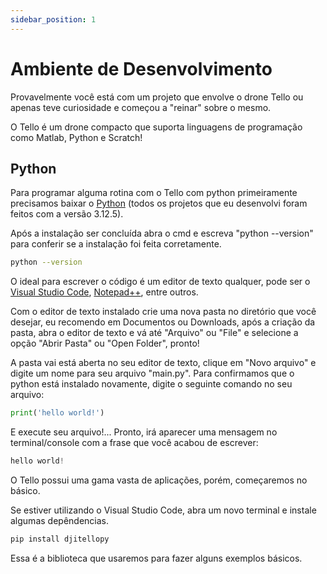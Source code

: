 ```yaml
---
sidebar_position: 1
---
```


# Ambiente de Desenvolvimento 

Provavelmente você está com um projeto que envolve o drone Tello ou apenas teve curiosidade e começou a "reinar" sobre o mesmo.

O Tello é um drone compacto que suporta linguagens de programação como Matlab, Python e Scratch!

## Python

Para programar alguma rotina com o Tello com python primeiramente precisamos baixar o [Python](https://www.python.org/downloads/) (todos os projetos que eu desenvolvi foram feitos com a versão 3.12.5).

Após a instalação ser concluída abra o cmd e escreva "python --version" para conferir se a instalação foi feita corretamente.

```bash
python --version
```

O ideal para escrever o código é um editor de texto qualquer, pode ser o [Visual Studio Code](https://code.visualstudio.com/Download), [Notepad++](https://notepad-plus-plus.org/downloads/), entre outros.

Com o editor de texto instalado crie uma nova pasta no diretório que você desejar, eu recomendo em Documentos ou Downloads, após a criação da pasta, abra o editor de texto e vá até "Arquivo" ou "File" e selecione a opção "Abrir Pasta" ou "Open Folder", pronto!

A pasta vai está aberta no seu editor de texto, clique em "Novo arquivo" e digite um nome para seu arquivo "main.py". Para confirmamos que o python está instalado novamente, digite o seguinte comando no seu arquivo:

```python
print('hello world!')
```

E execute seu arquivo!... Pronto, irá aparecer uma mensagem no terminal/console com a frase que você acabou de escrever:
```python
hello world!
```

O Tello possui uma gama vasta de aplicações, porém, começaremos no básico.

Se estiver utilizando o Visual Studio Code, abra um novo terminal e instale algumas depêndencias.

```python
pip install djitellopy
```

Essa é a biblioteca que usaremos para fazer alguns exemplos básicos.